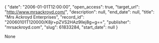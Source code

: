 {
  "date": "2006-01-01T12:00:00", 
  "open_access": true, 
  "target_url": "http://www.mrsackroyd.com/", 
  "description": null, 
  "end_date": null, 
  "title": "Mrs Ackroyd Enterprises", 
  "record_id": "20060101T120000/K8jr+pZVS2HAz9llej8g+g==", 
  "publisher": "mrsackroyd.com", 
  "slug": 61833284, 
  "start_date": null
}

None